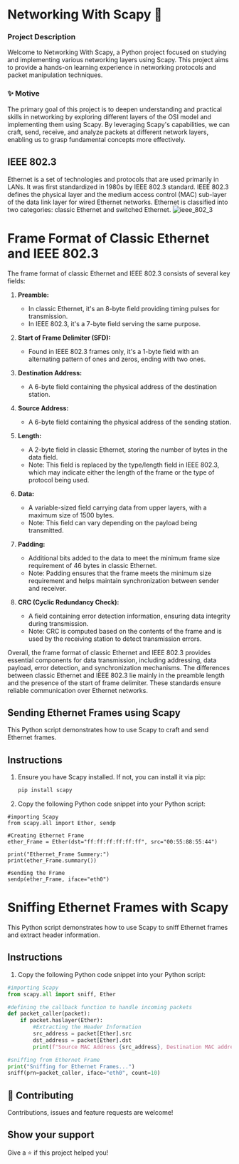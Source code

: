 # Networking With Scapy 👋

### Project Description
Welcome to Networking With Scapy, a Python project focused on studying and implementing various networking layers using Scapy. This project aims to provide a hands-on learning experience in networking protocols and packet manipulation techniques.

### ✨ Motive
The primary goal of this project is to deepen understanding and practical skills in networking by exploring different layers of the OSI model and implementing them using Scapy. By leveraging Scapy's capabilities, we can craft, send, receive, and analyze packets at different network layers, enabling us to grasp fundamental concepts more effectively.


## IEEE 802.3
Ethernet is a set of technologies and protocols that are used primarily in LANs. It was first standardized in 1980s by IEEE 802.3 standard. IEEE 802.3 defines the physical layer and the medium access control (MAC) sub-layer of the data link layer for wired Ethernet networks.
Ethernet is classified into two categories: classic Ethernet and switched Ethernet.
![ieee_802_3](https://github.com/karkibibak9/NetworkingWithPython/assets/47566089/69ea9516-253f-4ce1-8ec4-031c38213b6c)
# Frame Format of Classic Ethernet and IEEE 802.3

The frame format of classic Ethernet and IEEE 802.3 consists of several key fields:

1. **Preamble:** 
   - In classic Ethernet, it's an 8-byte field providing timing pulses for transmission.
   - In IEEE 802.3, it's a 7-byte field serving the same purpose.

2. **Start of Frame Delimiter (SFD):** 
   - Found in IEEE 802.3 frames only, it's a 1-byte field with an alternating pattern of ones and zeros, ending with two ones.

3. **Destination Address:** 
   - A 6-byte field containing the physical address of the destination station.

4. **Source Address:** 
   - A 6-byte field containing the physical address of the sending station.

5. **Length:** 
   - A 2-byte field in classic Ethernet, storing the number of bytes in the data field.
   - Note: This field is replaced by the type/length field in IEEE 802.3, which may indicate either the length of the frame or the type of protocol being used.

6. **Data:** 
   - A variable-sized field carrying data from upper layers, with a maximum size of 1500 bytes.
   - Note: This field can vary depending on the payload being transmitted.

7. **Padding:** 
   - Additional bits added to the data to meet the minimum frame size requirement of 46 bytes in classic Ethernet.
   - Note: Padding ensures that the frame meets the minimum size requirement and helps maintain synchronization between sender and receiver.

8. **CRC (Cyclic Redundancy Check):** 
   - A field containing error detection information, ensuring data integrity during transmission.
   - Note: CRC is computed based on the contents of the frame and is used by the receiving station to detect transmission errors.

Overall, the frame format of classic Ethernet and IEEE 802.3 provides essential components for data transmission, including addressing, data payload, error detection, and synchronization mechanisms. The differences between classic Ethernet and IEEE 802.3 lie mainly in the preamble length and the presence of the start of frame delimiter. These standards ensure reliable communication over Ethernet networks.

## Sending Ethernet Frames using Scapy

This Python script demonstrates how to use Scapy to craft and send Ethernet frames.

## Instructions

1. Ensure you have Scapy installed. If not, you can install it via pip:
    ```bash
    pip install scapy
    ```

2. Copy the following Python code snippet into your Python script:

```
#importing Scapy
from scapy.all import Ether, sendp

#Creating Ethernet Frame
ether_Frame = Ether(dst="ff:ff:ff:ff:ff:ff", src="00:55:88:55:44")

print("Ethernet_Frame Summery:")
print(ether_Frame.summary())

#sending the Frame
sendp(ether_Frame, iface="eth0")
```
# Sniffing Ethernet Frames with Scapy

This Python script demonstrates how to use Scapy to sniff Ethernet frames and extract header information.

## Instructions

1. Copy the following Python code snippet into your Python script:

```python
#importing Scapy
from scapy.all import sniff, Ether

#defining the callback function to handle incoming packets
def packet_caller(packet):
    if packet.haslayer(Ether):
        #Extracting the Header Information
        src_address = packet[Ether].src
        dst_address = packet[Ether].dst
        print(f"Source MAC Address {src_address}, Destination MAC address: {dst_address}")

#sniffing from Ethernet Frame
print("Sniffing for Ethernet Frames...")
sniff(prn=packet_caller, iface="eth0", count=10)
```
## 🤝 Contributing

Contributions, issues and feature requests are welcome!


## Show your support

Give a ⭐️ if this project helped you!
